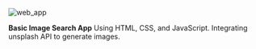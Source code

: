 ![web_app](https://github.com/victornavareno/IMAGE_SEARCH_APP/assets/113288139/b0d70291-d6c4-4ef3-bccd-525ca1fdac51)

**Basic Image Search App** 
Using HTML, CSS, and JavaScript. Integrating unsplash API to generate images.
